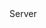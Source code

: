 <function name="ReadUBitVar" parent="bf_read" type="classfunc">
	<description>
	</description>
	<realm>Server</realm>
	<rets>
		<ret name="value" type="number"></ret>
	</rets>
</function>